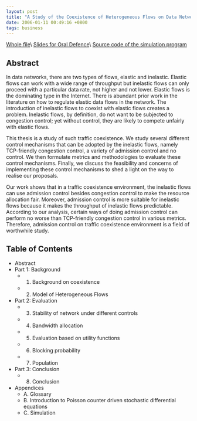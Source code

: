 ```yaml
---
layout: post
title: "A Study of the Coexistence of Heterogeneous Flows on Data Networks"
date: 2006-01-11 00:49:16 +0800
tags: business
---
```


[Whole file](https://drive.google.com/open?id=0B6DoI_vm0OLfNmVjeE9yMkNjeEU)\\
[Slides for Oral Defence](https://drive.google.com/open?id=0B6DoI_vm0OLfWkVkdmVaSWpxOTA)\\
[Source code of the simulation program](https://drive.google.com/open?id=0B6DoI_vm0OLfUHBHTy0yWVozWG8)

## Abstract
In data networks, there are two types of flows, elastic and inelastic.
Elastic flows can work with a wide range of throughput but inelastic
flows can only proceed with a particular data rate, not higher and
not lower. Elastic flows is the dominating type in the Internet. There
is abundant prior work in the literature on how to regulate elastic
data flows in the network. The introduction of inelastic flows to
coexist with elastic flows creates a problem. Inelastic flows, by
definition, do not want to be subjected to congestion control; yet
without control, they are likely to compete unfairly with elastic
flows.

This thesis is a study of such traffic coexistence. We study several
different control mechanisms that can be adopted by the inelastic
flows, namely TCP-friendly congestion control, a variety of admission
control and no control. We then formulate metrics and methodologies
to evaluate these control mechanisms. Finally, we discuss the feasibility
and concerns of implementing these control mechanisms to shed a light
on the way to realise our proposals.

Our work shows that in a traffic coexistence environment, the inelastic
flows can use admission control besides congestion control to make
the resource allocation fair. Moreover, admission control is more
suitable for inelastic flows because it makes the throughput of inelastic
flows predictable. According to our analysis, certain ways of doing
admission control can perform no worse than TCP-friendly congestion
control in various metrics. Therefore, admission control on traffic
coexistence environment is a field of worthwhile study.

## Table of Contents
  * Abstract
  * Part 1: Background
    * 1. Background on coexistence
    * 2. Model of Heterogeneous Flows
  * Part 2: Evaluation
    * 3. Stability of network under different controls
    * 4. Bandwidth allocation
    * 5. Evaluation based on utility functions
    * 6. Blocking probability
    * 7. Population
  * Part 3: Conclusion
    * 8. Conclusion
  * Appendices
    * A. Glossary
    * B. Introduction to Poisson counter driven stochastic differential equations
    * C. Simulation

